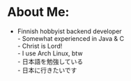 <!--
**lattiahirvio/lattiahirvio** is a ✨ _special_ ✨ repository because its `README.md` (this file) appears on your GitHub profile.
-->

# About Me:
- Finnish hobbyist backend developer<br>- Somewhat experienced in Java & C <br>- Christ is Lord!<br>- I use Arch Linux, btw<br>- 日本語を勉強している<br>- 日本に行きたいです 

